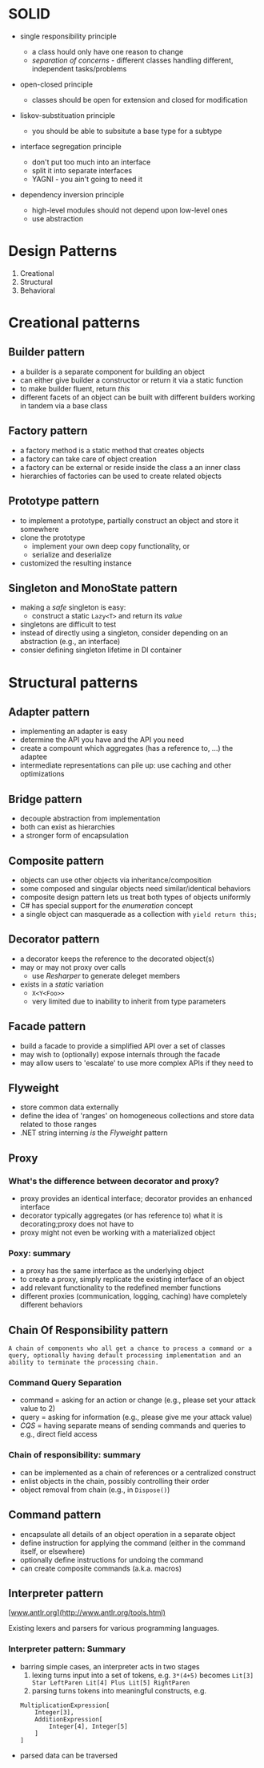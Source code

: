 # SOLID

- single responsibility principle
    - a class hould only have one reason to change
    - _separation of concerns_ - different classes handling different, independent tasks/problems

- open-closed principle
    - classes should be open for extension and closed for modification

- liskov-substituation principle
    - you should be able to subsitute a base type for a subtype

- interface segregation principle
    - don't put too much into an interface
    - split it into separate interfaces
    - YAGNI - you ain't going to need it

- dependency inversion principle
    - high-level modules should not depend upon low-level ones
    - use abstraction

# Design Patterns

1) Creational
2) Structural
3) Behavioral

# Creational patterns

## Builder pattern

- a builder is a separate component for building an object
- can either give builder a constructor or return it via a static function
- to make builder fluent, return _this_
- different facets of an object can be built with different builders working in tandem via a base class

## Factory pattern

- a factory method is a static method that creates objects
- a factory can take care of object creation
- a factory can be external or reside inside the class a an inner class
- hierarchies of factories can be used to create related objects

## Prototype pattern

- to implement a prototype, partially construct an object and store it somewhere
- clone the prototype
    - implement your own deep copy functionality, or
    - serialize and deserialize
- customized the resulting instance

## Singleton and MonoState pattern

- making a *safe* singleton is easy:
    - construct a static `Lazy<T>` and return its _value_
- singletons are difficult to test
- instead of directly using a singleton, consider depending on an abstraction (e.g., an interface)
- consier defining singleton lifetime in DI container

# Structural patterns

## Adapter pattern

- implementing an adapter is easy
- determine the API you have and the API you need
- create a compount which aggregates (has a reference to, ...) the adaptee
- intermediate representations can pile up: use caching and other optimizations

## Bridge pattern

- decouple abstraction from implementation
- both can exist as hierarchies
- a stronger form of encapsulation

## Composite pattern

- objects can use other objects via inheritance/composition
- some composed and singular objects need similar/identical behaviors
- composite design pattern lets us treat both types of objects uniformly
- C# has special support for the _enumeration_ concept
- a single object can masquerade as a collection with `yield return this;`

## Decorator pattern

- a decorator keeps the reference to the decorated object(s)
- may or may not proxy over calls
    - use _Resharper_ to generate deleget members
- exists in a _static_ variation
    - `X<Y<Foo>>`
    - very limited due to inability to inherit from type parameters
    
## Facade pattern

- build a facade to provide a simplified API over a set of classes
- may wish to (optionally) expose internals through the facade
- may allow users to 'escalate' to use more complex APIs if they need to

## Flyweight

- store common data externally
- define the idea of 'ranges' on homogeneous collections and store data related to those ranges
- .NET string interning _is_ the _Flyweight_ pattern

## Proxy

### What's the difference between decorator and proxy?

- proxy provides an identical interface;
decorator provides an enhanced interface
- decorator typically aggregates (or has reference to) what it is decorating;proxy does not have to
- proxy might not even be working with a materialized object

### Poxy: summary

- a proxy has the same interface as the underlying object
- to create a proxy, simply replicate the existing interface of an object
- add relevant functionality to the redefined member functions
- different proxies (communication, logging, caching) have completely different behaviors

## Chain Of Responsibility pattern

```
A chain of components who all get a chance to process a command or a query, optionally having default processing implementation and an ability to terminate the processing chain.
```

### Command Query Separation

- command = asking for an action or change (e.g., please set your attack value to 2)
- query = asking for information (e.g., please give me your attack value)
- _CQS_ = having separate means of sending commands and queries to e.g., direct field access

### Chain of responsibility: summary

- can be implemented as a chain of references or a centralized construct
- enlist objects in the chain, possibly controlling their order
- object removal from chain (e.g., in `Dispose()`)

## Command pattern

- encapsulate all details of an object operation in a separate object
- define instruction for applying the command (either in the command itself, or elsewhere)
- optionally define instructions for undoing the command
- can create composite commands (a.k.a. macros)

## Interpreter pattern

[www.antlr.org](http://www.antlr.org/tools.html)

Existing lexers and parsers for various programming languages.

### Interpreter pattern: Summary

- barring simple cases, an interpreter acts in two stages
    1) lexing turns input into a set of tokens, e.g. 
    `3*(4+5)` becomes `Lit[3] Star LeftParen Lit[4] Plus Lit[5] RightParen`
    2) parsing turns tokens into meaningful constructs, e.g.
    ```
    MultiplicationExpression[
        Integer[3],
        AdditionExpression[
            Integer[4], Integer[5]
        ]
    ]
    ```
- parsed data can be traversed